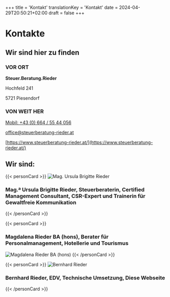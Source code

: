 +++
title = 'Kontakt'
translationKey = 'Kontakt'
date = 2024-04-29T20:50:21+02:00
draft = false
+++

# Kontakte

## Wir sind hier zu finden

### VOR ORT

**Steuer.Beratung.Rieder**

Hochfeld 241

5721 Piesendorf

### VON WEIT HER



[Mobil: +43 (0) 664 / 55 44 056](tel:+436645544056)

[office@steuerberatung-rieder.at](mailto:office@steuerberatung-rieder.at)

[https://www.steuerberatung-rieder.at/](https://www.steuerberatung-rieder.at/)

## Wir sind:

{{< personCard >}}
![Mag. Ursula Brigitte Rieder](/img/UschiBild_unbearbeitet_KJA_6614_(Mittel).jpg)
### Mag.ª Ursula Brigitte Rieder, Steuerberaterin, Certified Management Consultant, CSR-Expert und Trainerin für Gewaltfreie Kommunikation
{{< /personCard >}}

{{< personCard >}}
### Magdalena Rieder BA (hons), Berater für Personalmanagement, Hotellerie und Tourismus
![Magdalena Rieder BA (hons)](/img/MagdalenaBild_unbearbeitet_DSC_1450_(Mittel).JPG)
{{< /personCard >}}

{{< personCard >}}
![Bernhard Rieder](/img/BernhardBild_unbearbeitet_KJB_8272_(Mittel).JPG)
### Bernhard Rieder, EDV, Technische Umsetzung, Diese Webseite
{{< /personCard >}}